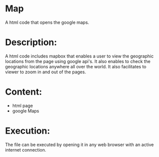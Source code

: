 # Map
A html code that opens the google maps.

# Description:
A html code includes mapbox that enables a user to view the geographic locations from the page using google api's.
It also enables to check the geographic locations anywhere all over the world. 
It also facilitates to viewer to zoom in and out of the pages.

# Content:
* html page
* google Maps
 
# Execution:
The file can be executed by opening it in any web browser with an active internet connection.
